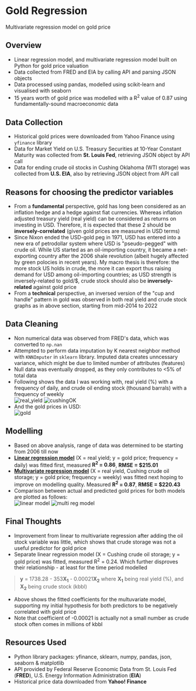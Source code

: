 # Gold Regression
Multivariate regression model on gold price

## Overview
* Linear regression model, and multivariate regression model built on Python for gold price valuation
* Data collected from FRED and EIA by calling API and parsing JSON objects
* Data processed using pandas, modelled using scikit-learn and visualised with seaborn
* 15 years worth of gold price was modelled with a R<sup>2</sup> value of 0.87 using fundamentally-sound macroeconomic data

## Data Collection
* Historical gold prices were downloaded from Yahoo Finance using `yfinance` library
* Data for Market Yield on U.S. Treasury Securities at 10-Year Constant Maturity was collected from **St. Louis Fed**, retrieving JSON object by API call
* Data for ending crude oil stocks in Cushing Oklahoma (WTI storage) was collected from **U.S. EIA**, also by retrieving JSON object from API call
  
## Reasons for choosing the predictor variables
* From a **fundamental** perspective, gold has long been considered as an inflation hedge and a hedge against fiat currencies. Whereas inflation adjusted treasury yield (real yield) can be considered as returns on investing in USD. Therefore, it is expected that these 2 should be **inversely-correlated** (given gold prices are measured in USD terms)
* Since Nixon ended the USD-gold peg in 1971, USD has entered into a new era of petrodollar system where USD is "pseudo-pegged" with crude oil. While US started as an oil-importing country, it became a net-exporting country after the 2006 shale revolution (albeit hugely affected by green polocies in recent years). My macro thesis is therefore: the more stock US holds in crude, the more it can export thus raising demand for USD among oil-importing countries; as USD strength is inversely-related to gold/$, crude stock should also be **inversely-related** against gold price
* From a **technical** perspective, an inversed version of the "cup and handle" pattern in gold was observed in both real yield and crude stock graphs as in above section, starting from mid-2014 to 2022

## Data Cleaning
* Non numerical data was observed from FRED's data, which was converted to `np.nan`
* Attempted to perform data imputation by K nearest neighbor method with `KNNImputer` in `sklearn` library. Imputed data creates unncessary variance, which might be due to limited number of attributes (features)
* Null data was eventually dropped, as they only contributes to <5% of total data
* Following shows the data I was working with, real yield (%) with a frequency of daily, and crude oil ending stock (thousand barrals) with a frequency of weekly   
![real_yield](https://user-images.githubusercontent.com/106392189/172883099-6f9328b0-8fe4-4458-adbc-cf6fe86d5d46.png)
![cushingOK](https://user-images.githubusercontent.com/106392189/172881913-5df5d913-a498-453e-8f28-1b1105f1bd51.png)
* And the gold prices in USD:  
![gold](https://user-images.githubusercontent.com/106392189/172880725-c9e9519d-73a6-4b22-bfa6-c6a74bd99ccb.png)

## Modelling
* Based on above analysis, range of data was determined to be starting from 2006 till now
* [**Linear regression model**](https://github.com/urinethrower/gold_regression/blob/main/linear%20gold.py) (X = real yield; y = gold price; frequency = daily) was fitted first, measured **R<sup>2</sup> = 0.86**, **RMSE = $215.01**
* [**Multivariate regression model**](https://github.com/urinethrower/gold_regression/blob/main/multivar%20reg%20gold.py) (X = real yield, Cushing crude oil storage; y = gold price; frequency = weekly) was fitted next hoping to improve on modelling quality. Measured **R<sup>2</sup> = 0.87**, **RMSE = $220.43**
* Comparison between actual and predicted gold prices for both models are plotted as follows:  
![linear model](https://user-images.githubusercontent.com/106392189/172914317-112b4cbe-3886-4eb2-aef5-bc9517590a02.png)
![multi reg model](https://user-images.githubusercontent.com/106392189/172914325-e4a0a4a1-10a9-4e12-85bd-3b1b5bca2b58.png)

## Final Thoughts
* Improvement from linear to multivariate regression after adding the oil stock variable was little, which shows that crude storage was not a useful predictor for gold price
* Separate linear regression model (X = Cushing crude oil storage; y = gold price) was fitted, measured R<sup>2</sup> = 0.24. Which further disproves their relationship - at least for the time period modelled
> **y** = 1738.28 - 353**X<sub>1</sub>** - 0.00021**X<sub>2</sub>**
> where **X<sub>1</sub>** being real yield (%), and **X<sub>2</sub>** being crude stock (kbbl)
* Above shows the fitted coefficients for the multuvariate model, supporting my initial hypothesis for both predictors to be negatively correlated with gold price
* Note that coefficient of -0.00021 is actually not a small number as crude stock often comes in millions of kbbl

## Resources Used
* Python library packages: yfinance, sklearn, numpy, pandas, json, seaborn & matplotlib
* API provided by Federal Reserve Economic Data from St. Louis Fed (**FRED**), U.S. Energy Information Administration (**EIA**)
* Historical price data downloaded from **Yahoo! Finance**
